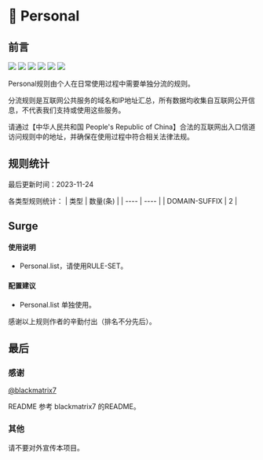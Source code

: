 # 🧸 Personal

## 前言

![](https://shields.io/badge/-移除重复规则-ff69b4) ![](https://shields.io/badge/-DOMAIN与DOMAIN--SUFFIX合并-green) ![](https://shields.io/badge/-DOMAIN--SUFFIX间合并-critical) ![](https://shields.io/badge/-DOMAIN与DOMAIN--KEYWORD合并-9cf) ![](https://shields.io/badge/-DOMAIN--SUFFIX与DOMAIN--KEYWORD合并-blue) ![](https://shields.io/badge/-IP--CIDR(6)合并-blueviolet) 

Personal规则由个人在日常使用过程中需要单独分流的规则。

分流规则是互联网公共服务的域名和IP地址汇总，所有数据均收集自互联网公开信息，不代表我们支持或使用这些服务。

请通过【中华人民共和国 People's Republic of China】合法的互联网出入口信道访问规则中的地址，并确保在使用过程中符合相关法律法规。

## 规则统计

最后更新时间：2023-11-24

各类型规则统计：
| 类型 | 数量(条)  | 
| ---- | ----  |
| DOMAIN-SUFFIX | 2  | 


## Surge 

#### 使用说明
- Personal.list，请使用RULE-SET。

#### 配置建议
- Personal.list 单独使用。


感谢以上规则作者的辛勤付出（排名不分先后）。

## 最后

### 感谢

[@blackmatrix7](https://github.com/blackmatrix7)

README 参考 blackmatrix7 的README。

### 其他

请不要对外宣传本项目。

